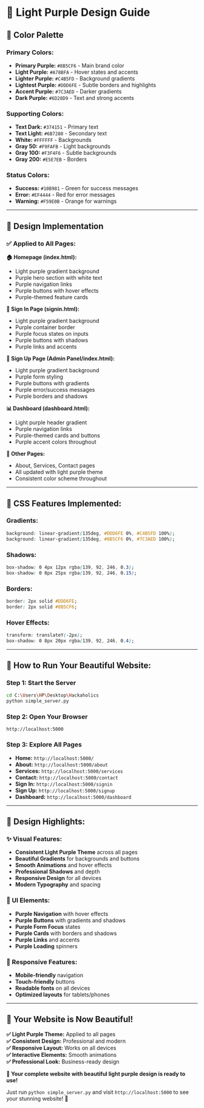 # 🎨 Light Purple Design Guide

## 🌈 **Color Palette**

### **Primary Colors:**
- **Primary Purple:** `#8B5CF6` - Main brand color
- **Light Purple:** `#A78BFA` - Hover states and accents
- **Lighter Purple:** `#C4B5FD` - Background gradients
- **Lightest Purple:** `#DDD6FE` - Subtle borders and highlights
- **Accent Purple:** `#7C3AED` - Darker gradients
- **Dark Purple:** `#6D28D9` - Text and strong accents

### **Supporting Colors:**
- **Text Dark:** `#374151` - Primary text
- **Text Light:** `#6B7280` - Secondary text
- **White:** `#FFFFFF` - Backgrounds
- **Gray 50:** `#F9FAFB` - Light backgrounds
- **Gray 100:** `#F3F4F6` - Subtle backgrounds
- **Gray 200:** `#E5E7EB` - Borders

### **Status Colors:**
- **Success:** `#10B981` - Green for success messages
- **Error:** `#EF4444` - Red for error messages
- **Warning:** `#F59E0B` - Orange for warnings

---

## 🎯 **Design Implementation**

### **✅ Applied to All Pages:**

**🏠 Homepage (index.html):**
- Light purple gradient background
- Purple hero section with white text
- Purple navigation links
- Purple buttons with hover effects
- Purple-themed feature cards

**🔐 Sign In Page (signin.html):**
- Light purple gradient background
- Purple container border
- Purple focus states on inputs
- Purple buttons with shadows
- Purple links and accents

**📝 Sign Up Page (Admin Panel/index.html):**
- Light purple gradient background
- Purple form styling
- Purple buttons with gradients
- Purple error/success messages
- Purple borders and shadows

**📊 Dashboard (dashboard.html):**
- Light purple header gradient
- Purple navigation links
- Purple-themed cards and buttons
- Purple accent colors throughout

**📄 Other Pages:**
- About, Services, Contact pages
- All updated with light purple theme
- Consistent color scheme throughout

---

## 🎨 **CSS Features Implemented:**

### **Gradients:**
```css
background: linear-gradient(135deg, #DDD6FE 0%, #C4B5FD 100%);
background: linear-gradient(135deg, #8B5CF6 0%, #7C3AED 100%);
```

### **Shadows:**
```css
box-shadow: 0 4px 12px rgba(139, 92, 246, 0.3);
box-shadow: 0 8px 25px rgba(139, 92, 246, 0.15);
```

### **Borders:**
```css
border: 2px solid #DDD6FE;
border: 2px solid #8B5CF6;
```

### **Hover Effects:**
```css
transform: translateY(-2px);
box-shadow: 0 8px 20px rgba(139, 92, 246, 0.4);
```

---

## 🚀 **How to Run Your Beautiful Website:**

### **Step 1: Start the Server**
```bash
cd C:\Users\HP\Desktop\Hackaholics
python simple_server.py
```

### **Step 2: Open Your Browser**
```
http://localhost:5000
```

### **Step 3: Explore All Pages**
- **Home:** `http://localhost:5000/`
- **About:** `http://localhost:5000/about`
- **Services:** `http://localhost:5000/services`
- **Contact:** `http://localhost:5000/contact`
- **Sign In:** `http://localhost:5000/signin`
- **Sign Up:** `http://localhost:5000/signup`
- **Dashboard:** `http://localhost:5000/dashboard`

---

## 🎯 **Design Highlights:**

### **✨ Visual Features:**
- **Consistent Light Purple Theme** across all pages
- **Beautiful Gradients** for backgrounds and buttons
- **Smooth Animations** and hover effects
- **Professional Shadows** and depth
- **Responsive Design** for all devices
- **Modern Typography** and spacing

### **🎨 UI Elements:**
- **Purple Navigation** with hover effects
- **Purple Buttons** with gradients and shadows
- **Purple Form Focus** states
- **Purple Cards** with borders and shadows
- **Purple Links** and accents
- **Purple Loading** spinners

### **📱 Responsive Features:**
- **Mobile-friendly** navigation
- **Touch-friendly** buttons
- **Readable fonts** on all devices
- **Optimized layouts** for tablets/phones

---

## 🎉 **Your Website is Now Beautiful!**

**✅ Light Purple Theme:** Applied to all pages  
**✅ Consistent Design:** Professional and modern  
**✅ Responsive Layout:** Works on all devices  
**✅ Interactive Elements:** Smooth animations  
**✅ Professional Look:** Business-ready design  

**🚀 Your complete website with beautiful light purple design is ready to use!**

Just run `python simple_server.py` and visit `http://localhost:5000` to see your stunning website! 🎊
